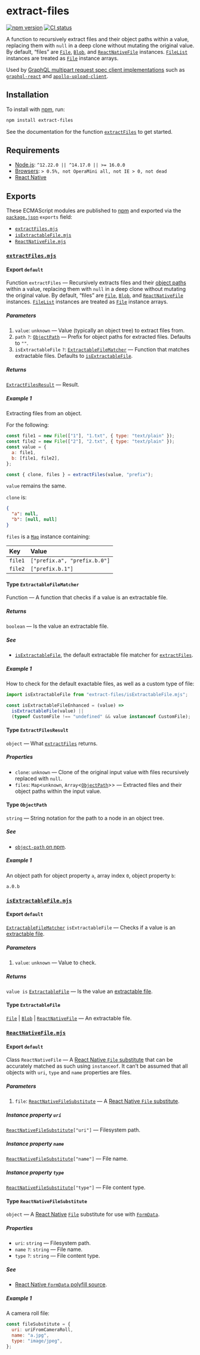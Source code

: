 # extract-files

[![npm version](https://badgen.net/npm/v/extract-files)](https://npm.im/extract-files) [![CI status](https://github.com/jaydenseric/extract-files/workflows/CI/badge.svg)](https://github.com/jaydenseric/extract-files/actions)

A function to recursively extract files and their object paths within a value, replacing them with `null` in a deep clone without mutating the original value. By default, “files” are [`File`](https://developer.mozilla.org/en-US/docs/Web/API/File), [`Blob`](https://developer.mozilla.org/en-US/docs/Web/API/Blob), and [`ReactNativeFile`](#class-reactnativefile) instances. [`FileList`](https://developer.mozilla.org/en-US/docs/Web/API/Filelist) instances are treated as [`File`](https://developer.mozilla.org/en-US/docs/Web/API/File) instance arrays.

Used by [GraphQL multipart request spec client implementations](https://github.com/jaydenseric/graphql-multipart-request-spec#implementations) such as [`graphql-react`](https://npm.im/graphql-react) and [`apollo-upload-client`](https://npm.im/apollo-upload-client).

## Installation

To install with [npm](https://npmjs.com/get-npm), run:

```sh
npm install extract-files
```

See the documentation for the function [`extractFiles`](#exports-extractFiles.mjs-export-default) to get started.

## Requirements

- [Node.js](https://nodejs.org): `^12.22.0 || ^14.17.0 || >= 16.0.0`
- [Browsers](https://npm.im/browserslist): `> 0.5%, not OperaMini all, not IE > 0, not dead`
- [React Native](https://reactnative.dev)

## Exports

These ECMAScript modules are published to [npm](https://npmjs.com) and exported via the [`package.json`](./package.json) `exports` field:

- [`extractFiles.mjs`](#exports-extractFiles.mjs)
- [`isExtractableFile.mjs`](#exports-isExtractableFile.mjs)
- [`ReactNativeFile.mjs`](#exports-ReactNativeFile.mjs)

### <span id="exports-extractFiles.mjs">[`extractFiles.mjs`](./extractFiles.mjs)</span>

#### <span id="exports-extractFiles.mjs-export-default">Export `default`</span>

Function `extractFiles` — Recursively extracts files and their [object paths](#exports-extractFiles.mjs-type-ObjectPath) within a value, replacing them with `null` in a deep clone without mutating the original value. By default, “files” are [`File`](https://developer.mozilla.org/en-US/docs/Web/API/File), [`Blob`](https://developer.mozilla.org/en-US/docs/Web/API/Blob), and [`ReactNativeFile`](#exports-ReactNativeFile.mjs-export-default) instances. [`FileList`](https://developer.mozilla.org/en-US/docs/Web/API/Filelist) instances are treated as [`File`](https://developer.mozilla.org/en-US/docs/Web/API/File) instance arrays.

##### <span id="exports-extractFiles.mjs-export-default-parameters">Parameters</span>

1. `value`: `unknown` — Value (typically an object tree) to extract files from.
2. `path` `?`: [`ObjectPath`](#exports-extractFiles.mjs-type-ObjectPath) — Prefix for object paths for extracted files. Defaults to `""`.
3. `isExtractableFile` `?`: [`ExtractableFileMatcher`](#exports-extractFiles.mjs-type-ExtractableFileMatcher) — Function that matches extractable files. Defaults to [`isExtractableFile`](#exports-isExtractableFile.mjs-export-default).

##### <span id="exports-extractFiles.mjs-export-default-returns">Returns</span>

[`ExtractFilesResult`](#exports-extractFiles.mjs-type-ExtractFilesResult) — Result.

##### <span id="exports-extractFiles.mjs-export-default-example-1">Example 1</span>

Extracting files from an object.

For the following:

```js
const file1 = new File(["1"], "1.txt", { type: "text/plain" });
const file2 = new File(["2"], "2.txt", { type: "text/plain" });
const value = {
  a: file1,
  b: [file1, file2],
};

const { clone, files } = extractFiles(value, "prefix");
```

`value` remains the same.

`clone` is:

```json
{
  "a": null,
  "b": [null, null]
}
```

`files` is a [`Map`](https://developer.mozilla.org/en-US/docs/Web/JavaScript/Reference/Global_Objects/Map) instance containing:

| Key     | Value                        |
| :------ | :--------------------------- |
| `file1` | `["prefix.a", "prefix.b.0"]` |
| `file2` | `["prefix.b.1"]`             |

#### <span id="exports-extractFiles.mjs-type-ExtractableFileMatcher">Type `ExtractableFileMatcher`</span>

Function — A function that checks if a value is an extractable file.

##### <span id="exports-extractFiles.mjs-type-ExtractableFileMatcher-returns">Returns</span>

`boolean` — Is the value an extractable file.

##### <span id="exports-extractFiles.mjs-type-ExtractableFileMatcher-see">See</span>

- [`isExtractableFile`](#exports-isExtractableFile.mjs-export-default), the default extractable file matcher for [`extractFiles`](#exports-extractFiles.mjs-export-default).

##### <span id="exports-extractFiles.mjs-type-ExtractableFileMatcher-example-1">Example 1</span>

How to check for the default exactable files, as well as a custom type of file:

```js
import isExtractableFile from "extract-files/isExtractableFile.mjs";

const isExtractableFileEnhanced = (value) =>
  isExtractableFile(value) ||
  (typeof CustomFile !== "undefined" && value instanceof CustomFile);
```

#### <span id="exports-extractFiles.mjs-type-ExtractFilesResult">Type `ExtractFilesResult`</span>

`object` — What [`extractFiles`](#exports-extractFiles.mjs-export-default) returns.

##### <span id="exports-extractFiles.mjs-type-ExtractFilesResult-properties">Properties</span>

- `clone`: `unknown` — Clone of the original input value with files recursively replaced with `null`.
- `files`: `Map`<`unknown`, `Array`<[`ObjectPath`](#exports-extractFiles.mjs-type-ObjectPath)>> — Extracted files and their object paths within the input value.

#### <span id="exports-extractFiles.mjs-type-ObjectPath">Type `ObjectPath`</span>

`string` — String notation for the path to a node in an object tree.

##### <span id="exports-extractFiles.mjs-type-ObjectPath-see">See</span>

- [`object-path` on npm](https://npm.im/object-path).

##### <span id="exports-waterfallRender.mjs-type-ObjectPath-example-1">Example 1</span>

An object path for object property `a`, array index `0`, object property `b`:

```
a.0.b
```

### <span id="exports-isExtractableFile.mjs">[`isExtractableFile.mjs`](./isExtractableFile.mjs)</span>

#### <span id="exports-isExtractableFile.mjs-export-default">Export `default`</span>

[`ExtractableFileMatcher`](#exports-extractFiles.mjs-type-ExtractableFileMatcher) `isExtractableFile` — Checks if a value is an [extractable file](#exports-isExtractableFile.mjs-type-ExtractableFile).

##### <span id="exports-isExtractableFile.mjs-export-default-parameters">Parameters</span>

1. `value`: `unknown` — Value to check.

##### <span id="exports-isExtractableFile.mjs-export-default-returns">Returns</span>

`value is` [`ExtractableFile`](#exports-isExtractableFile.mjs-type-ExtractableFile) — Is the value an [extractable file](#exports-isExtractableFile.mjs-type-ExtractableFile).

#### <span id="exports-isExtractableFile.mjs-type-ExtractableFile">Type `ExtractableFile`</span>

[`File`](https://developer.mozilla.org/en-US/docs/Web/API/File) | [`Blob`](https://developer.mozilla.org/en-US/docs/Web/API/Blob) | [`ReactNativeFile`](#exports-ReactNativeFile.mjs-export-default) — An extractable file.

### <span id="exports-ReactNativeFile.mjs">[`ReactNativeFile.mjs`](./ReactNativeFile.mjs)</span>

#### <span id="exports-ReactNativeFile.mjs-export-default">Export `default`</span>

Class `ReactNativeFile` — A [React Native `File` substitute](#exports-ReactNativeFile.mjs-type-ReactNativeFileSubstitute) that can be accurately matched as such using `instanceof`. It can’t be assumed that all objects with `uri`, `type` and `name` properties are files.

##### <span id="exports-ReactNativeFile.mjs-export-default-parameters">Parameters</span>

1. `file`: [`ReactNativeFileSubstitute`](#exports-ReactNativeFile.mjs-type-ReactNativeFileSubstitute) — A [React Native `File` substitute](#exports-ReactNativeFile.mjs-type-ReactNativeFileSubstitute).

##### <span id="exports-ReactNativeFile.mjs-export-default-instance-property-uri">Instance property `uri`</span>

[`ReactNativeFileSubstitute`](#exports-ReactNativeFile.mjs-type-ReactNativeFileSubstitute-properties)`["uri"]` — Filesystem path.

##### <span id="exports-ReactNativeFile.mjs-export-default-instance-property-name">Instance property `name`</span>

[`ReactNativeFileSubstitute`](#exports-ReactNativeFile.mjs-type-ReactNativeFileSubstitute-properties)`["name"]` — File name.

##### <span id="exports-ReactNativeFile.mjs-export-default-instance-property-type">Instance property `type`</span>

[`ReactNativeFileSubstitute`](#exports-ReactNativeFile.mjs-type-ReactNativeFileSubstitute-properties)`["type"]` — File content type.

#### <span id="exports-ReactNativeFile.mjs-type-ReactNativeFileSubstitute">Type `ReactNativeFileSubstitute`</span>

`object` — A [React Native](https://reactnative.dev) [`File`](https://developer.mozilla.org/en-US/docs/Web/API/File) substitute for use with [`FormData`](https://developer.mozilla.org/en-US/docs/Web/API/FormData).

##### <span id="exports-ReactNativeFile.mjs-type-ReactNativeFileSubstitute-properties">Properties</span>

- `uri`: `string` — Filesystem path.
- `name` `?`: `string` — File name.
- `type` `?`: `string` — File content type.

##### <span id="exports-ReactNativeFile.mjs-type-ReactNativeFileSubstitute-see">See</span>

- [React Native `FormData` polyfill source](https://github.com/facebook/react-native/blob/v0.66.4/Libraries/Network/FormData.js#L37-L41).

##### <span id="exports-ReactNativeFile.mjs-type-ReactNativeFileSubstitute-example-1">Example 1</span>

A camera roll file:

```js
const fileSubstitute = {
  uri: uriFromCameraRoll,
  name: "a.jpg",
  type: "image/jpeg",
};
```
